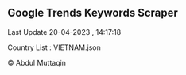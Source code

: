

## Google Trends Keywords Scraper 
 
Last Update 20-04-2023 , 14:17:18

Country List :
VIETNAM.json



© Abdul Muttaqin 
